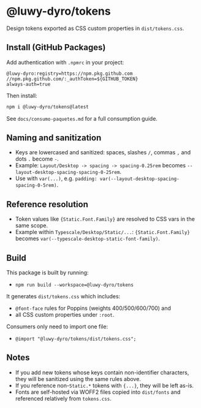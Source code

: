 # @luwy-dyro/tokens

Design tokens exported as CSS custom properties in `dist/tokens.css`.

## Install (GitHub Packages)

Add authentication with `.npmrc` in your project:

```
@luwy-dyro:registry=https://npm.pkg.github.com
//npm.pkg.github.com/:_authToken=${GITHUB_TOKEN}
always-auth=true
```

Then install:

```bash
npm i @luwy-dyro/tokens@latest
```

See `docs/consumo-paquetes.md` for a full consumption guide.

## Naming and sanitization
- Keys are lowercased and sanitized: spaces, slashes `/`, commas `,` and dots `.` become `-`.
- Example: `Layout/Desktop -> spacing -> spacing-0.25rem` becomes
  `--layout-desktop-spacing-spacing-0-25rem`.
- Use with `var(...)`, e.g. `padding: var(--layout-desktop-spacing-spacing-0-5rem)`.

## Reference resolution
- Token values like `{Static.Font.Family}` are resolved to CSS vars in the same scope.
- Example within `Typescale/Desktop/Static/...`:
  `{Static.Font.Family}` becomes `var(--typescale-desktop-static-font-family)`.

## Build
This package is built by running:

- `npm run build --workspace=@luwy-dyro/tokens`

It generates `dist/tokens.css` which includes:
- `@font-face` rules for Poppins (weights 400/500/600/700) and
- all CSS custom properties under `:root`.

Consumers only need to import one file:

- `@import "@luwy-dyro/tokens/dist/tokens.css";`

## Notes
- If you add new tokens whose keys contain non-identifier characters, they will be sanitized using the same rules above.
- If you reference non-`Static.*` tokens with `{...}`, they will be left as-is.
 - Fonts are self-hosted via WOFF2 files copied into `dist/fonts` and referenced relatively from `tokens.css`.
